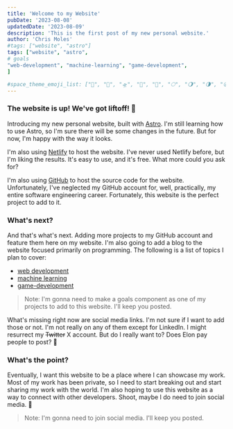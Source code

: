 ```yaml
---
title: 'Welcome to my Website'
pubDate: '2023-08-08'
updatedDate: '2023-08-09'
description: 'This is the first post of my new personal website.'
author: 'Chris Moles'
#tags: ["website", "astro"]
tags: ["website", "astro",
# goals
"web-development", "machine-learning", "game-development",
]

#space_theme_emoji_list: ["🚀", "🌌", "🛸", "🌠", "🌙", "🌕", "🌖", "🌗", "🌘", "🌑", "🌒", "🌓", "🌔", "🌕", "🌖", "🌗", "🌘", "🌑", "🌒", "🌓", "🌔", "🌕", "🌖", "🌗", "🌘", "🌑", "🌒", "🌓", "🌔", "🌕", "🌖", "🌗", "🌘", "🌑", "🌒", "🌓", "🌔", "🌕", "🌖", "🌗", "🌘", "🌑", "🌒", "🌓", "🌔", "🌕", "🌖", "🌗", "🌘", "🌑", "🌒", "🌓", "🌔", "🌕", "🌖", "🌗", "🌘", "🌑", "🌒", "🌓", "🌔", "🌕", "🌖", "🌗", "🌘", "🌑", "🌒", "🌓", "🌔", "🌕", "🌖", "🌗", "🌘", "🌑", "🌒", "🌓", "🌔""]
---
```


### The website is up! We've got liftoff! 🚀

Introducing my new personal website, built with [Astro](https://astro.build/). I'm still learning how to use Astro, so I'm sure there will be some changes in the future. But for now, I'm happy with the way it looks.

I'm also using [Netlify](https://www.netlify.com/) to host the website. I've never used Netlify before, but I'm liking the results. It's easy to use, and it's free. What more could you ask for?

I'm also using [GitHub](https://github.com/cmoles/personal-website) to host the source code for the website. Unfortunately, I've neglected my GitHub account for, well, practically, my entire software engineering career. Fortunately, this website is the perfect project to add to it.

### What's next?

And that's what's next. Adding more projects to my GitHub account and feature
them here on my website. I'm also going to add a blog to the website focused
primarily on programming. The following is a list of topics I plan to cover:

-   [web development](/tags/web-development)
-   [machine learning](/tags/machine-learning)
-   [game-development](/tags/game-development)

> Note: I'm gonna need to make a goals component as one of my projects to add to
> this website. I'll keep you posted.

What's missing right now are social media links. I'm not sure if I want to add
those or not. I'm not really on any of them except for LinkedIn. I might
resurrect my ~~Twitter~~ X account. But do I really want to? Does Elon pay
people to post? 🤔

### What's the point?

Eventually, I want this website to be a place where I can showcase my work. Most
of my work has been private, so I need to start breaking out and start sharing
my work with the world. I'm also hoping to use this website as a way to connect
with other developers. Shoot, maybe I do need to join social media. 🤷

> Note: I'm gonna need to join social media. I'll keep you posted.
